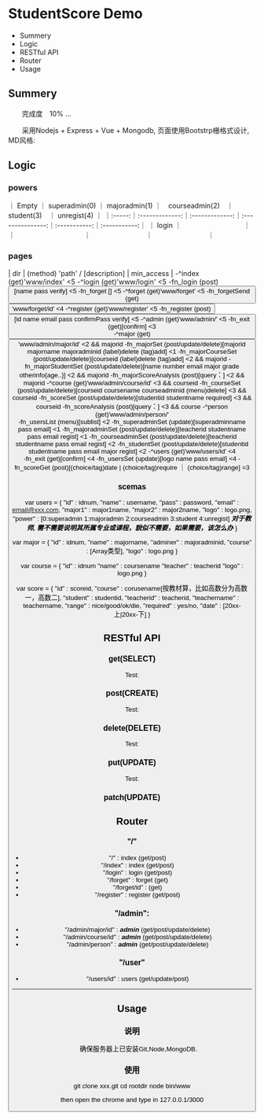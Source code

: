 # StudentScore Demo

- Summery
- Logic
- RESTful API
- Router
- Usage

## Summery

　　完成度　10% ...

　　采用Nodejs + Express + Vue + Mongodb, 页面使用Bootstrp栅格式设计, MD风格:

## Logic

### powers

｜ Empty ｜ superadmin(0) ｜ majoradmin(1) ｜　courseadmin(2)　｜ student(3)　｜ unregist(4) ｜
｜:-----:｜:-------------:｜:-------------:｜:---------------:｜:-----------:｜:-----------:｜
｜ login ｜　　　　　　　　　｜　　　　　　　　　｜　　　　　　　　　　｜　　　　　　　　｜　　　　　　　　｜

### pages
| dir | (method) <show> 'path' / [description] | min_access |
-^index    (get)'www/index'    <5
 -^login    (get)'www/login'    <5
  -fn_login    (post)<button>[name pass verify]    <5
   -fn_forget    <link>[]    <5
  -^forget    (get)'www/forget'    <5
   -fn_forgetSend    (get)<button>'www/forget/id'    <4
 -^register    (get)'www/register'    <5
  -fn_register    (post)<button>[id name email pass confirmPass verify]    <5
 -^admin    (get)'www/admin/'    <5
  -fn_exit    (get)<nav-button>[confirm]    <3  
  -^major    (get)<button>'www/admin/major/id'    <2 && majorid
   -fn_majorSet    (post/update/delete)<tag>[majorid majorname majoradminid (label)delete (tag)add]    <1
    -fn_majorCourseSet    (post/update/delete)<tag>[courseid (label)delete (tag)add]    <2 && majorid
    -fn_majorStudentSet    (post/update/delete)<tag>[name number email major grade otherinfo{age..}]    <2 && majorid
    -fn_majorScoreAnalysis    (post)[query：]    <2 && majorid
  -^course    (get)'www/admin/course/id'    <3 && courseid
   -fn_courseSet    (post/update/delete)<tag>[courseid coursename courseadminid (menu)delete]    <3 && courseid
    -fn_scoreSet    (post/update/delete)<tag>[<filter>studentid studentname <filter>required]    <3 && courseid
    -fn_scoreAnalysis    (post)[query：]    <3 && course
  -^person    (get)'www/admin/person/'  
   -fn_usersList    (menu)[sublist]    <2
    -fn_superadminSet    (update)[superadminname pass email]    <1
    -fn_majoradminSet    (post/update/delete)<list>[teacherid studentname pass email regist]    <1
    -fn_courseadminSet    (post/update/delete)<list>[teacherid studentname pass email regist]    <2
    -fn_studentSet    (post/update/delete)<list>[studentid studentname pass email major regist]    <2
 -^users    (get)'www/users/id'    <4  
  -fn_exit    (get)[confirm]    <4
  -fn_usersSet    (update)[logo name pass email]    <4
  -fn_scoreGet    (post)[(choice/tag)date | (choice/tag)require ｜ (choice/tag)range]    =3

### scemas
var users = {
  "id" : idnum,
  "name" : username,
  "pass" : password,
  "email" : email@xxx.com,
  "major1" : major1name,
  "major2" : major2name,
  "logo" : logo.png,
  "power" : [0:superadmin 1:majoradmin 2:courseadmin 3:student 4:unregist]
  ***对于教师, 需不需要说明其所属专业或课程，貌似不需要，如果需要，该怎么办***
}

var major = {
  "id" : idnum,
  "name" : majorname,
  "adminer" : majoradminid,
  "course" : [Array类型],
  "logo" : logo.png
}

var course = {
  "id" : idnum
  "name" : coursename
  "teacher" : teacherid
  "logo" : logo.png
}

var score = {
  "id" : scoreid,
  "course" : corusename[按教材算，比如高数分为高数一，高数二],
  "student" : studentid,
  "teacherid" : teacherid,
  "teachername" : teachername,
  "range" : nice/good/ok/die,
  "required" : yes/no,
  "date" : [20xx-上|20xx-下]
}

## RESTful API


### get(SELECT)
Test:
### post(CREATE)
Test:
### delete(DELETE)
Test:
### put(UPDATE)
Test:
### patch(UPDATE)

## Router

### "/"
- "/" : index (get/post)
- "/index" : index (get/post)
- "/login" : login (get/post)
- "/forget" : forget (get)
- "/forget/id" : (get)
- "/register" : register (get/post)

### "/admin":
- "/admin/major/id" : ***admin*** (get/post/update/delete)
- "/admin/course/id" : ***admin*** (get/post/update/delete)
- "/admin/person" : ***admin*** (get/post/update/delete)

### "/user"
- "/users/id" : users (get/update/post)

---

## Usage

### 说明
　　确保服务器上已安装Git,Node,MongoDB.

### 使用
git clone xxx.git
cd rootdir
node bin/www

then open the chrome and type in 127.0.0.1/3000
